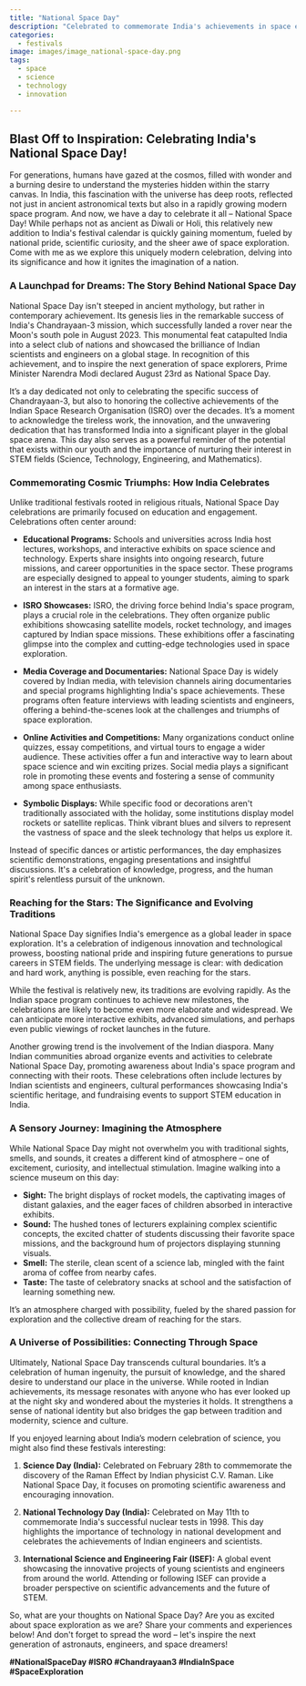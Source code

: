 ```yaml
---
title: "National Space Day"
description: "Celebrated to commemorate India's achievements in space exploration and to inspire interest in space science among youth."
categories:
  - festivals
image: images/image_national-space-day.png
tags:
  - space
  - science
  - technology
  - innovation

---
```


## Blast Off to Inspiration: Celebrating India's National Space Day!

For generations, humans have gazed at the cosmos, filled with wonder and a burning desire to understand the mysteries hidden within the starry canvas. In India, this fascination with the universe has deep roots, reflected not just in ancient astronomical texts but also in a rapidly growing modern space program. And now, we have a day to celebrate it all – National Space Day! While perhaps not as ancient as Diwali or Holi, this relatively new addition to India's festival calendar is quickly gaining momentum, fueled by national pride, scientific curiosity, and the sheer awe of space exploration. Come with me as we explore this uniquely modern celebration, delving into its significance and how it ignites the imagination of a nation.

### A Launchpad for Dreams: The Story Behind National Space Day

National Space Day isn't steeped in ancient mythology, but rather in contemporary achievement. Its genesis lies in the remarkable success of India's Chandrayaan-3 mission, which successfully landed a rover near the Moon's south pole in August 2023. This monumental feat catapulted India into a select club of nations and showcased the brilliance of Indian scientists and engineers on a global stage. In recognition of this achievement, and to inspire the next generation of space explorers, Prime Minister Narendra Modi declared August 23rd as National Space Day.

It’s a day dedicated not only to celebrating the specific success of Chandrayaan-3, but also to honoring the collective achievements of the Indian Space Research Organisation (ISRO) over the decades. It’s a moment to acknowledge the tireless work, the innovation, and the unwavering dedication that has transformed India into a significant player in the global space arena. This day also serves as a powerful reminder of the potential that exists within our youth and the importance of nurturing their interest in STEM fields (Science, Technology, Engineering, and Mathematics).

### Commemorating Cosmic Triumphs: How India Celebrates

Unlike traditional festivals rooted in religious rituals, National Space Day celebrations are primarily focused on education and engagement. Celebrations often center around:

*   **Educational Programs:** Schools and universities across India host lectures, workshops, and interactive exhibits on space science and technology. Experts share insights into ongoing research, future missions, and career opportunities in the space sector. These programs are especially designed to appeal to younger students, aiming to spark an interest in the stars at a formative age.

*   **ISRO Showcases:** ISRO, the driving force behind India's space program, plays a crucial role in the celebrations. They often organize public exhibitions showcasing satellite models, rocket technology, and images captured by Indian space missions. These exhibitions offer a fascinating glimpse into the complex and cutting-edge technologies used in space exploration.

*   **Media Coverage and Documentaries:** National Space Day is widely covered by Indian media, with television channels airing documentaries and special programs highlighting India's space achievements. These programs often feature interviews with leading scientists and engineers, offering a behind-the-scenes look at the challenges and triumphs of space exploration.

*   **Online Activities and Competitions:** Many organizations conduct online quizzes, essay competitions, and virtual tours to engage a wider audience. These activities offer a fun and interactive way to learn about space science and win exciting prizes. Social media plays a significant role in promoting these events and fostering a sense of community among space enthusiasts.

*   **Symbolic Displays:** While specific food or decorations aren't traditionally associated with the holiday, some institutions display model rockets or satellite replicas. Think vibrant blues and silvers to represent the vastness of space and the sleek technology that helps us explore it.

Instead of specific dances or artistic performances, the day emphasizes scientific demonstrations, engaging presentations and insightful discussions. It's a celebration of knowledge, progress, and the human spirit's relentless pursuit of the unknown.

### Reaching for the Stars: The Significance and Evolving Traditions

National Space Day signifies India's emergence as a global leader in space exploration. It's a celebration of indigenous innovation and technological prowess, boosting national pride and inspiring future generations to pursue careers in STEM fields. The underlying message is clear: with dedication and hard work, anything is possible, even reaching for the stars.

While the festival is relatively new, its traditions are evolving rapidly. As the Indian space program continues to achieve new milestones, the celebrations are likely to become even more elaborate and widespread. We can anticipate more interactive exhibits, advanced simulations, and perhaps even public viewings of rocket launches in the future.

Another growing trend is the involvement of the Indian diaspora. Many Indian communities abroad organize events and activities to celebrate National Space Day, promoting awareness about India's space program and connecting with their roots. These celebrations often include lectures by Indian scientists and engineers, cultural performances showcasing India's scientific heritage, and fundraising events to support STEM education in India.

### A Sensory Journey: Imagining the Atmosphere

While National Space Day might not overwhelm you with traditional sights, smells, and sounds, it creates a different kind of atmosphere – one of excitement, curiosity, and intellectual stimulation. Imagine walking into a science museum on this day:

*   **Sight:** The bright displays of rocket models, the captivating images of distant galaxies, and the eager faces of children absorbed in interactive exhibits.
*   **Sound:** The hushed tones of lecturers explaining complex scientific concepts, the excited chatter of students discussing their favorite space missions, and the background hum of projectors displaying stunning visuals.
*   **Smell:** The sterile, clean scent of a science lab, mingled with the faint aroma of coffee from nearby cafes.
*   **Taste:** The taste of celebratory snacks at school and the satisfaction of learning something new.

It’s an atmosphere charged with possibility, fueled by the shared passion for exploration and the collective dream of reaching for the stars.

### A Universe of Possibilities: Connecting Through Space

Ultimately, National Space Day transcends cultural boundaries. It’s a celebration of human ingenuity, the pursuit of knowledge, and the shared desire to understand our place in the universe. While rooted in Indian achievements, its message resonates with anyone who has ever looked up at the night sky and wondered about the mysteries it holds. It strengthens a sense of national identity but also bridges the gap between tradition and modernity, science and culture.

If you enjoyed learning about India’s modern celebration of science, you might also find these festivals interesting:

1.  **Science Day (India):** Celebrated on February 28th to commemorate the discovery of the Raman Effect by Indian physicist C.V. Raman. Like National Space Day, it focuses on promoting scientific awareness and encouraging innovation.

2.  **National Technology Day (India):** Celebrated on May 11th to commemorate India's successful nuclear tests in 1998. This day highlights the importance of technology in national development and celebrates the achievements of Indian engineers and scientists.

3.  **International Science and Engineering Fair (ISEF):** A global event showcasing the innovative projects of young scientists and engineers from around the world. Attending or following ISEF can provide a broader perspective on scientific advancements and the future of STEM.

So, what are your thoughts on National Space Day? Are you as excited about space exploration as we are? Share your comments and experiences below! And don't forget to spread the word – let's inspire the next generation of astronauts, engineers, and space dreamers!

**#NationalSpaceDay #ISRO #Chandrayaan3 #IndiaInSpace #SpaceExploration**

